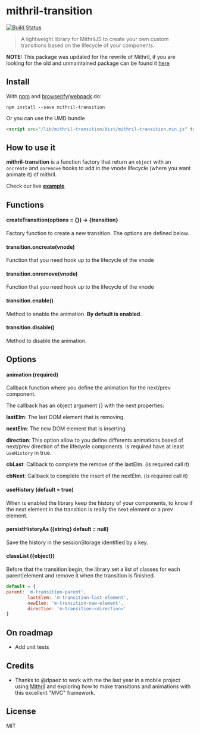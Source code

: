 # mithril-transition
[![Build Status](https://travis-ci.org/geut/mithril-transition.svg?branch=master)](https://travis-ci.org/geut/mithril-transition)
> A lightweight library for MithrilJS to create your own custom transitions based on the lifecycle of your components.

**NOTE:** This package was updated for the rewrite of Mithril, if you are looking
for the old and unmaintained package can be found it
[here](https://github.com/geut/mithril-transition/tree/v0.2)

## Install

With [npm](https://npmjs.com/package/mithril-transition) and [browserify](https://www.npmjs.com/package/browserify)/[webpack](https://www.npmjs.com/package/webpack) do:

```
npm install --save mithril-transition
```

Or you can use the UMD bundle

```html
<script src="/lib/mithril-transition/dist/mithril-transition.min.js" type="text/javascript"></script>
```

## How to use it

**mithril-transition** is a function factory that return an `object` with an `oncreate` and `onremove` hooks to add in the vnode lifecycle (where you want animate it) of mithril.

Check our live **[example](https://geut.github.io/mithril-transition/example)**

## Functions

#### createTransition(options = {}) -> {transition}
Factory function to create a new transition. The options are defined below.

#### transition.oncreate(vnode)
Function that you need hook up to the lifecycle of the vnode

#### transition.onremove(vnode)
Function that you need hook up to the lifecycle of the vnode

#### transition.enable()
Method to enable the animation. **By default is enabled.**

#### transition.disable()
Method to disable the animation.

## Options

#### animation (required)
Callback function where you define the animation for the next/prev component.

The callback has an object argument {} with the next properties:

**lastElm**: The last DOM element that is removing.

**nextElm**: The new DOM element that is inserting.

**direction**: This option allow to you define differents animations based of next/prev direction of the lifecycle components. Is required have at least ```useHistory``` in true.

**cbLast**: Callback to complete the remove of the lastElm. (is required call it)

**cbNext**: Callback to complete the insert of the nextElm. (is required call it)

#### useHistory (default = true)
When is enabled the library keep the history of your components, to know if the next element in the transition is really the next element or a prev element.

#### persistHistoryAs ({string} default = null)
Save the history in the sessionStorage identified by a key.

#### classList ({object})
Before that the transition begin, the library set a list of classes for each parent|element and remove it when the transition is finished.
```javascript
default = {
parent: 'm-transition-parent',
        lastElem: 'm-transition-last-element',
        newElem: 'm-transition-new-element',
        direction: 'm-transition-<direction>'
}
```

## On roadmap

- Add unit tests

## Credits

* Thanks to @dpaez to work with me the last year in a mobile project using [Mithril](http://mithril.js.org/) and exploring how to make transitions and animations with this excellent "MVC" framework.

## License

MIT
